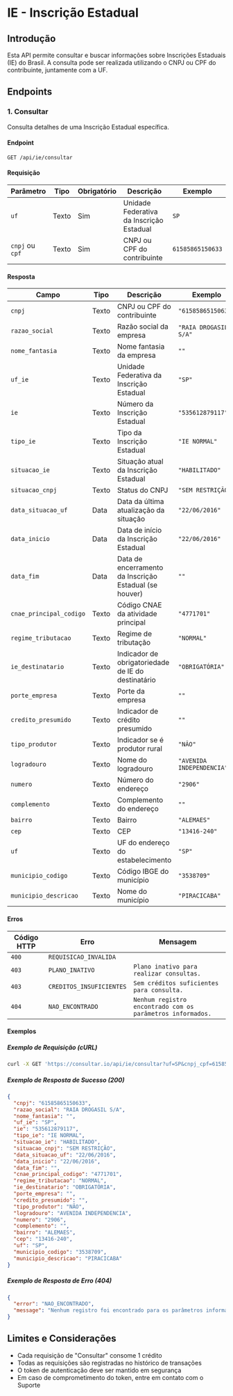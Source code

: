 # IE - Inscrição Estadual

## Introdução

Esta API permite consultar e buscar informações sobre Inscrições Estaduais (IE)
do Brasil. A consulta pode ser realizada utilizando o CNPJ ou CPF do
contribuinte, juntamente com a UF.

## Endpoints

### 1. Consultar

Consulta detalhes de uma Inscrição Estadual específica.

#### Endpoint

`GET /api/ie/consultar`

#### Requisição

| Parâmetro       | Tipo  | Obrigatório | Descrição                                | Exemplo          |
| --------------- | ----- | ----------- | ---------------------------------------- | ---------------- |
| `uf`            | Texto | Sim         | Unidade Federativa da Inscrição Estadual | `SP`             |
| `cnpj` ou `cpf` | Texto | Sim         | CNPJ ou CPF do contribuinte              | `61585865150633` |

#### Resposta

| Campo                   | Tipo  | Descrição                                              | Exemplo                   |
| ----------------------- | ----- | ------------------------------------------------------ | ------------------------- |
| `cnpj`                  | Texto | CNPJ ou CPF do contribuinte                            | `"61585865150633"`        |
| `razao_social`          | Texto | Razão social da empresa                                | `"RAIA DROGASIL S/A"`     |
| `nome_fantasia`         | Texto | Nome fantasia da empresa                               | `""`                      |
| `uf_ie`                 | Texto | Unidade Federativa da Inscrição Estadual               | `"SP"`                    |
| `ie`                    | Texto | Número da Inscrição Estadual                           | `"535612879117"`          |
| `tipo_ie`               | Texto | Tipo da Inscrição Estadual                             | `"IE NORMAL"`             |
| `situacao_ie`           | Texto | Situação atual da Inscrição Estadual                   | `"HABILITADO"`            |
| `situacao_cnpj`         | Texto | Status do CNPJ                                         | `"SEM RESTRIÇÃO"`         |
| `data_situacao_uf`      | Data  | Data da última atualização da situação                 | `"22/06/2016"`            |
| `data_inicio`           | Data  | Data de início da Inscrição Estadual                   | `"22/06/2016"`            |
| `data_fim`              | Data  | Data de encerramento da Inscrição Estadual (se houver) | `""`                      |
| `cnae_principal_codigo` | Texto | Código CNAE da atividade principal                     | `"4771701"`               |
| `regime_tributacao`     | Texto | Regime de tributação                                   | `"NORMAL"`                |
| `ie_destinatario`       | Texto | Indicador de obrigatoriedade de IE do destinatário     | `"OBRIGATÓRIA"`           |
| `porte_empresa`         | Texto | Porte da empresa                                       | `""`                      |
| `credito_presumido`     | Texto | Indicador de crédito presumido                         | `""`                      |
| `tipo_produtor`         | Texto | Indicador se é produtor rural                          | `"NÃO"`                   |
| `logradouro`            | Texto | Nome do logradouro                                     | `"AVENIDA INDEPENDENCIA"` |
| `numero`                | Texto | Número do endereço                                     | `"2906"`                  |
| `complemento`           | Texto | Complemento do endereço                                | `""`                      |
| `bairro`                | Texto | Bairro                                                 | `"ALEMAES"`               |
| `cep`                   | Texto | CEP                                                    | `"13416-240"`             |
| `uf`                    | Texto | UF do endereço do estabelecimento                      | `"SP"`                    |
| `municipio_codigo`      | Texto | Código IBGE do município                               | `"3538709"`               |
| `municipio_descricao`   | Texto | Nome do município                                      | `"PIRACICABA"`            |

#### Erros

| Código HTTP | Erro                     | Mensagem                                                   |
| ----------- | ------------------------ | ---------------------------------------------------------- |
| `400`       | `REQUISICAO_INVALIDA`    |                                                            |
| `403`       | `PLANO_INATIVO`          | `Plano inativo para realizar consultas.`                   |
| `403`       | `CREDITOS_INSUFICIENTES` | `Sem créditos suficientes para consulta.`                  |
| `404`       | `NAO_ENCONTRADO`         | `Nenhum registro encontrado com os parâmetros informados.` |

#### Exemplos

##### Exemplo de Requisição (cURL)

```bash
curl -X GET 'https://consultar.io/api/ie/consultar?uf=SP&cnpj_cpf=61585865150633' -H 'Authorization: Token <seu-token>'
```

##### Exemplo de Resposta de Sucesso (200)

```json
{
  "cnpj": "61585865150633",
  "razao_social": "RAIA DROGASIL S/A",
  "nome_fantasia": "",
  "uf_ie": "SP",
  "ie": "535612879117",
  "tipo_ie": "IE NORMAL",
  "situacao_ie": "HABILITADO",
  "situacao_cnpj": "SEM RESTRIÇÃO",
  "data_situacao_uf": "22/06/2016",
  "data_inicio": "22/06/2016",
  "data_fim": "",
  "cnae_principal_codigo": "4771701",
  "regime_tributacao": "NORMAL",
  "ie_destinatario": "OBRIGATÓRIA",
  "porte_empresa": "",
  "credito_presumido": "",
  "tipo_produtor": "NÃO",
  "logradouro": "AVENIDA INDEPENDENCIA",
  "numero": "2906",
  "complemento": "",
  "bairro": "ALEMAES",
  "cep": "13416-240",
  "uf": "SP",
  "municipio_codigo": "3538709",
  "municipio_descricao": "PIRACICABA"
}
```

##### Exemplo de Resposta de Erro (404)

```json
{
  "error": "NAO_ENCONTRADO",
  "message": "Nenhum registro foi encontrado para os parâmetros informados."
}
```

## Limites e Considerações

- Cada requisição de "Consultar" consome 1 crédito
- Todas as requisições são registradas no histórico de transações
- O token de autenticação deve ser mantido em segurança
- Em caso de comprometimento do token, entre em contato com o Suporte

